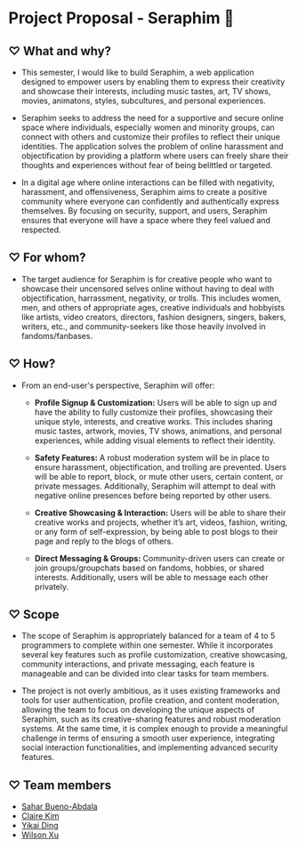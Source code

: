 # Project Proposal - Seraphim 🪽

## ♡ What and why?

* This semester, I would like to build Seraphim, a web application designed to empower users by enabling them to express their creativity and showcase their interests, including music tastes, art, TV shows, movies, animatons, styles, subcultures, and personal experiences.

* Seraphim seeks to address the need for a supportive and secure online space where individuals, especially women and minority groups, can connect with others and customize their profiles to reflect their unique identities. The application solves the problem of online harassment and objectification by providing a platform where users can freely share their thoughts and experiences without fear of being belittled or targeted.

* In a digital age where online interactions can be filled with negativity, harassment, and offensiveness, Seraphim aims to create a positive community where everyone can confidently and authentically express themselves. By focusing on security, support, and users, Seraphim ensures that everyone will have a space where they feel valued and respected.

## ♡ For whom?

* The target audience for Seraphim is for creative people who want to showcase their uncensored selves online without having to deal with objectification, harrassment, negativity, or trolls. This includes women, men, and others of appropriate ages, creative individuals and hobbyists like artists, video creators, directors, fashion designers, singers, bakers, writers, etc., and community-seekers like those heavily involved in fandoms/fanbases.

## ♡ How?

* From an end-user's perspective, Seraphim will offer:

    * **Profile Signup & Customization:** Users will be able to sign up and have the ability to fully customize their profiles, showcasing their unique style, interests, and creative works. This includes sharing music tastes, artwork, movies, TV shows, animations, and personal experiences, while adding visual elements to reflect their identity.

    * **Safety Features:** A robust moderation system will be in place to ensure harassment, objectification, and trolling are prevented. Users will be able to report, block, or mute other users, certain content, or private messages. Additionally, Seraphim will attempt to deal with negative online presences before being reported by other users.

    * **Creative Showcasing & Interaction:** Users will be able to share their creative works and projects, whether it’s art, videos, fashion, writing, or any form of self-expression, by being able to post blogs to their page and reply to the blogs of others.

    * **Direct Messaging & Groups:** Community-driven users can create or join groups/groupchats based on fandoms, hobbies, or shared interests. Additionally, users will be able to message each other privately.


## ♡ Scope

* The scope of Seraphim is appropriately balanced for a team of 4 to 5 programmers to complete within one semester. While it incorporates several key features such as profile customization, creative showcasing, community interactions, and private messaging, each feature is manageable and can be divided into clear tasks for team members.

* The project is not overly ambitious, as it uses existing frameworks and tools for user authentication, profile creation, and content moderation, allowing the team to focus on developing the unique aspects of Seraphim, such as its creative-sharing features and robust moderation systems. At the same time, it is complex enough to provide a meaningful challenge in terms of ensuring a smooth user experience, integrating social interaction functionalities, and implementing advanced security features.

## ♡ Team members

* [Sahar Bueno-Abdala](https://github.com/saharbueno)
* [Claire Kim](https://github.com/radishsoups)
* [Yikai Ding](https://github.com/dyk2003)
* [Wilson Xu](https://github.com/wilsonxu101)

